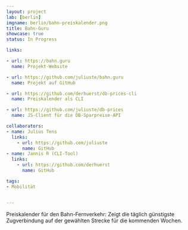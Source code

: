 ```yaml
---
layout: project
lab: [berlin]
imgname: berlin/bahn-preiskalender.png
title: Bahn-Guru
showcase: true
status: In Progress

links:

- url: https://bahn.guru
  name: Projekt-Website

- url: https://github.com/juliuste/bahn.guru
  name: Projekt auf GitHub

- url: https://github.com/derhuerst/db-prices-cli
  name: Preiskalender als CLI

- url: https://github.com/juliuste/db-prices
  name: JS-Client für die DB-Sparpreise-API

collaborators:
- name: Julius Tens
  links:
    - url: https://github.com/juliuste
      name: GitHub
- name: Jannis R (CLI-Tool)
  links:
    - url: https://github.com/derhuerst
      name: GitHub

tags:
- Mobilität


---
```


Preiskalender für den Bahn-Fernverkehr: Zeigt die täglich günstigste Zugverbindung auf der gewählten Strecke für die kommenden Wochen.
